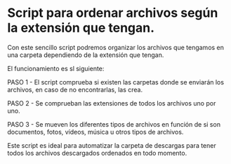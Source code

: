 # Script para ordenar archivos según la extensión que tengan.

Con este sencillo script podremos organizar los archivos que tengamos en una carpeta dependiendo de la extensión que tengan.

El funcionamiento es sl siguiente:

PASO 1 - El script comprueba si existen las carpetas donde se enviarán los archivos, en caso de no encontrarlas, las crea.

PASO 2 - Se comprueban las extensiones de todos los archivos uno por uno.

PASO 3 - Se mueven los diferentes tipos de archivos en función de si son documentos, fotos, vídeos, música u otros
tipos de archivos.

Este script es ideal para automatizar la carpeta de descargas para tener todos los archivos descargados ordenados en todo momento.
